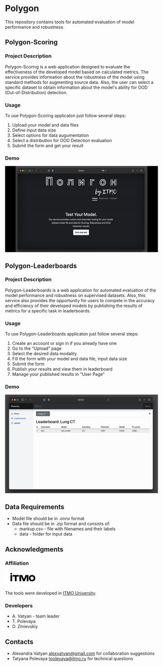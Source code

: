 # Polygon

This repository contains tools for automated evaluation of model performance and robustness.

## Polygon-Scoring

### Project Description

Polygon-Scoring is a web application designed to evaluate the effectiveness of the developed model based on calculated metrics. The service provides information about the robustness of the model using standard methods for augmenting source data. Also, the user can select a specific dataset to obtain information about the model's ability for OOD (Out-of-Distribution) detection.

### Usage

To use Polygon-Scoring applicaton just follow several steps:

1. Upload your model and data files
2. Define input data size
3. Select options for data augumentation
4. Select a distribution for OOD Detection evaluation
5. Submit the form and get your result

### Demo

![Demo for Scoring](./docs/polygon_scoring_demo.gif)

## Polygon-Leaderboards

### Project Description

Polygon-Leaderboards is a web application for automated evaluation of the model performance and robustness on supervised datasets. Also, this service also provides the opportunity for users to compete in the accuracy and efficiency of their developed models by publishing the results of metrics for a specific task in leaderboards.

### Usage

To use Polygon-Leaderboards applicaton just follow several steps:

1. Create an account or sign in if you already have one
2. Go to the "Upload" page
3. Select the desired data modality
4. Fill the form with your model and data file, input data size
5. Submit the form
6. Publish your results and view them in leaderboard
7. Manage your published results in "User Page"

### Demo

![Demo for Leaderboards](./docs/polygon_leaderboards_demo.gif)

## Data Requirements

* Model file should be in .onnx format
* Data file should be in .zip format and consists of:
	* markup.csv - file with filenames and their labels
	* data - folder for input data

## Acknowledgments
### Affiliation

![itmo_logo](docs/itmo_logo_small.png)

The tools were developed in [ITMO University](https://en.itmo.ru/).

### Developers
* A. Vatyan - team leader
* T. Polevaya
* D. Zmievskiy

## Contacts
* Alexandra Vatyan alexvatyan@gmail.com for collaboration suggestions
* Tatyana Polevaya tpolevaya@itmo.ru for technical questions
